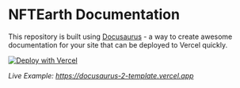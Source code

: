# NFTEarth Documentation

This repository is built using [Docusaurus](https://v2.docusaurus.io) - a way to create awesome documentation for your site that can be deployed to Vercel quickly.



[![Deploy with Vercel](https://vercel.com/button)](https://vercel.com/new/clone?repository-url=https://github.com/vercel/vercel/tree/main/docusaurus-2&template=docusaurus-2)

_Live Example: https://docusaurus-2-template.vercel.app_



